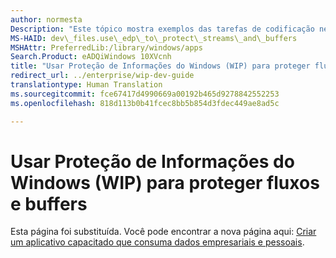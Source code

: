 ```yaml
---
author: normesta
Description: "Este tópico mostra exemplos das tarefas de codificação necessárias para obter alguns dos cenários mais comuns de Proteção de Informações do Windows (WIP) relacionados a fluxos e buffers."
MS-HAID: dev\_files.use\_edp\_to\_protect\_streams\_and\_buffers
MSHAttr: PreferredLib:/library/windows/apps
Search.Product: eADQiWindows 10XVcnh
title: "Usar Proteção de Informações do Windows (WIP) para proteger fluxos e buffers"
redirect_url: ../enterprise/wip-dev-guide
translationtype: Human Translation
ms.sourcegitcommit: fce67417d4990669a00192b465d9278842552253
ms.openlocfilehash: 818d113b0b41fcec8bb5b854d3fdec449ae8ad5c

---
```


# Usar Proteção de Informações do Windows (WIP) para proteger fluxos e buffers

Esta página foi substituída. Você pode encontrar a nova página aqui: [Criar um aplicativo capacitado que consuma dados empresariais e pessoais](../enterprise/wip-dev-guide.md).



<!--HONumber=Aug16_HO3-->


